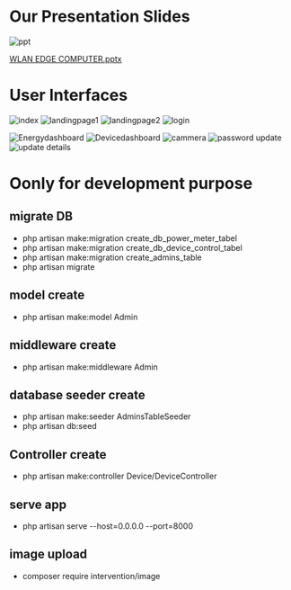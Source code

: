# Our Presentation Slides
![ppt](https://github.com/dhanushka365/wlan-app/assets/66137046/645dfe6c-a3b9-432b-9b52-3fbba17e9e16)


[WLAN EDGE COMPUTER.pptx](https://github.com/dhanushka365/wlan-app/files/11730419/WLAN.EDGE.COMPUTER.pptx)


# User Interfaces
![index](https://github.com/dhanushka365/wlan-app/assets/66137046/3e514679-ef82-49bc-8117-f482b5bdb8d8)
![landingpage1](https://github.com/dhanushka365/wlan-app/assets/66137046/4c737605-ee20-4d8d-ba83-51e7e60a7928)
![landingpage2](https://github.com/dhanushka365/wlan-app/assets/66137046/ddee0b36-9abb-47e7-b0e2-6b49ac5c2fe7)
![login](https://github.com/dhanushka365/wlan-app/assets/66137046/541dc1f4-0fe5-4bf6-9fcd-fdbc1c4b03e6)

![Energydashboard](https://github.com/dhanushka365/wlan-app/assets/66137046/dada679f-39c4-4f85-b24b-01bb82e0bf73)
![Devicedashboard](https://github.com/dhanushka365/wlan-app/assets/66137046/12d67085-b47d-4f5a-8a2f-82e0aed5b567)
![cammera](https://github.com/dhanushka365/wlan-app/assets/66137046/171abb37-f21f-4abf-92d2-5c4dba1dc8c6)
![password update](https://github.com/dhanushka365/wlan-app/assets/66137046/2c91f5d6-2958-4afa-9306-9a59e9ab8ef4)
![update details](https://github.com/dhanushka365/wlan-app/assets/66137046/e6976acf-9ec5-4cc0-a7a3-39ca1ec551bb)


# Oonly for development purpose

## migrate DB
-  php artisan make:migration create_db_power_meter_tabel
-  php artisan make:migration create_db_device_control_tabel
-  php artisan make:migration create_admins_table
-  php artisan migrate
## model create
-  php artisan make:model Admin
## middleware create
-  php artisan make:middleware Admin
## database seeder create
-  php artisan make:seeder AdminsTableSeeder
-  php artisan db:seed
## Controller create
-  php artisan make:controller Device/DeviceController   
## serve app
-  php artisan serve --host=0.0.0.0 --port=8000
## image upload
-  composer require intervention/image

